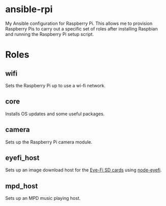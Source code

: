 ansible-rpi
======

My Ansible configuration for Raspberry Pi. This allows me to provision Raspberry Pis to carry out a specific set of roles after installing Raspbian and running the Raspberry Pi setup script.

# Roles

## wifi
Sets the Raspberry Pi up to use a wi-fi network.

## core
Installs OS updates and some useful packages.

## camera
Sets up the Raspberry Pi camera module.

## eyefi_host
Sets up an image download host for the [Eye-Fi SD cards](http://www.eyefi.com/) using [node-eyefi](https://github.com/komola/node-eyefi).

## mpd_host
Sets up an MPD music playing host.
